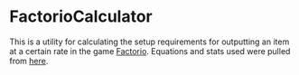 # FactorioCalculator

This is a utility for calculating the setup requirements for outputting an item at a certain rate in the game [Factorio](https://www.factorio.com).
Equations and stats used were pulled from [here](https://wiki.factorio.com).
